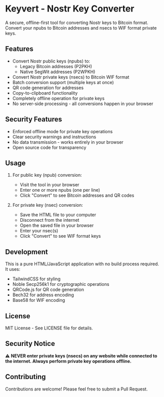 # Keyvert - Nostr Key Converter

A secure, offline-first tool for converting Nostr keys to Bitcoin format. Convert your npubs to Bitcoin addresses and nsecs to WIF format private keys.

## Features

- Convert Nostr public keys (npubs) to:
  - Legacy Bitcoin addresses (P2PKH)
  - Native SegWit addresses (P2WPKH)
- Convert Nostr private keys (nsecs) to Bitcoin WIF format
- Batch conversion support (multiple keys at once)
- QR code generation for addresses
- Copy-to-clipboard functionality
- Completely offline operation for private keys
- No server-side processing - all conversions happen in your browser

## Security Features

- Enforced offline mode for private key operations
- Clear security warnings and instructions
- No data transmission - works entirely in your browser
- Open source code for transparency

## Usage

1. For public key (npub) conversion:
   - Visit the tool in your browser
   - Enter one or more npubs (one per line)
   - Click "Convert" to see Bitcoin addresses and QR codes

2. For private key (nsec) conversion:
   - Save the HTML file to your computer
   - Disconnect from the internet
   - Open the saved file in your browser
   - Enter your nsec(s)
   - Click "Convert" to see WIF format keys

## Development

This is a pure HTML/JavaScript application with no build process required. It uses:

- TailwindCSS for styling
- Noble Secp256k1 for cryptographic operations
- QRCode.js for QR code generation
- Bech32 for address encoding
- Base58 for WIF encoding

## License

MIT License - See LICENSE file for details.

## Security Notice

⚠️ **NEVER enter private keys (nsecs) on any website while connected to the internet. Always perform private key operations offline.**

## Contributing

Contributions are welcome! Please feel free to submit a Pull Request. 
